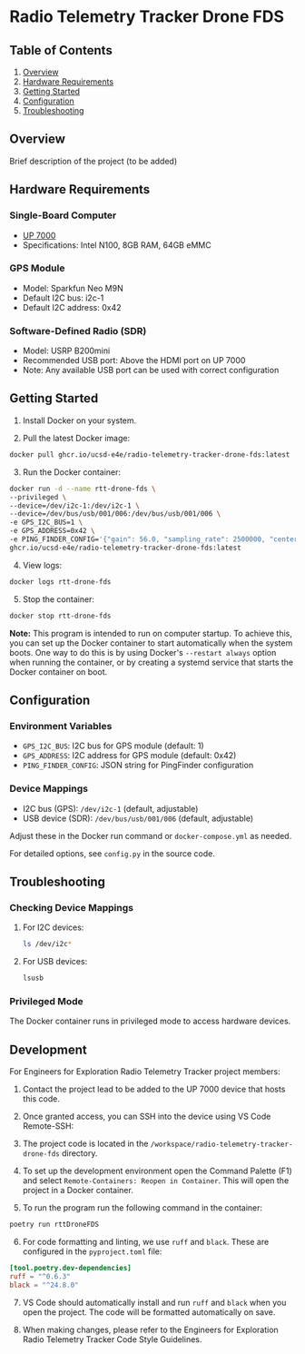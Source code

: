 # Radio Telemetry Tracker Drone FDS

## Table of Contents
1. [Overview](#overview)
2. [Hardware Requirements](#hardware-requirements)
3. [Getting Started](#getting-started)
4. [Configuration](#configuration)
5. [Troubleshooting](#troubleshooting)

## Overview
Brief description of the project (to be added)

## Hardware Requirements

### Single-Board Computer
- [UP 7000](https://up-shop.org/default/up-7000-series.html)
- Specifications: Intel N100, 8GB RAM, 64GB eMMC

### GPS Module
- Model: Sparkfun Neo M9N
- Default I2C bus: i2c-1
- Default I2C address: 0x42

### Software-Defined Radio (SDR)
- Model: USRP B200mini
- Recommended USB port: Above the HDMI port on UP 7000
- Note: Any available USB port can be used with correct configuration

## Getting Started

1. Install Docker on your system.

2. Pull the latest Docker image: 

```bash
docker pull ghcr.io/ucsd-e4e/radio-telemetry-tracker-drone-fds:latest
```

3. Run the Docker container:

```bash
docker run -d --name rtt-drone-fds \
--privileged \
--device=/dev/i2c-1:/dev/i2c-1 \
--device=/dev/bus/usb/001/006:/dev/bus/usb/001/006 \
-e GPS_I2C_BUS=1 \
-e GPS_ADDRESS=0x42 \
-e PING_FINDER_CONFIG='{"gain": 56.0, "sampling_rate": 2500000, "center_frequency": 173500000, "run_num": 1, "enable_test_data": false, "output_dir": "./deleteme/", "ping_width_ms": 25, "ping_min_snr": 25, "ping_max_len_mult": 1.5, "ping_min_len_mult": 0.5, "target_frequencies": [173043000]}' \
ghcr.io/ucsd-e4e/radio-telemetry-tracker-drone-fds:latest
```

4. View logs:

```bash
docker logs rtt-drone-fds
```

5. Stop the container:

```bash
docker stop rtt-drone-fds
```

**Note:** This program is intended to run on computer startup. To achieve this, you can set up the Docker container to start automatically when the system boots. One way to do this is by using Docker's `--restart always` option when running the container, or by creating a systemd service that starts the Docker container on boot.

## Configuration

### Environment Variables
- `GPS_I2C_BUS`: I2C bus for GPS module (default: 1)
- `GPS_ADDRESS`: I2C address for GPS module (default: 0x42)
- `PING_FINDER_CONFIG`: JSON string for PingFinder configuration

### Device Mappings
- I2C bus (GPS): `/dev/i2c-1` (default, adjustable)
- USB device (SDR): `/dev/bus/usb/001/006` (default, adjustable)

Adjust these in the Docker run command or `docker-compose.yml` as needed.

For detailed options, see `config.py` in the source code.

## Troubleshooting

### Checking Device Mappings
1. For I2C devices:
   ```bash
   ls /dev/i2c*
   ```

2. For USB devices:
   ```bash
   lsusb
   ```

### Privileged Mode
The Docker container runs in privileged mode to access hardware devices.

## Development

For Engineers for Exploration Radio Telemetry Tracker project members:

1. Contact the project lead to be added to the UP 7000 device that hosts this code.

2. Once granted access, you can SSH into the device using VS Code Remote-SSH:

3. The project code is located in the `/workspace/radio-telemetry-tracker-drone-fds` directory.

4. To set up the development environment open the Command Palette (F1) and select `Remote-Containers: Reopen in Container`. This will open the project in a Docker container. 

5. To run the program run the following command in the container:

```bash
poetry run rttDroneFDS
```

6. For code formatting and linting, we use `ruff` and `black`. These are configured in the `pyproject.toml` file:

```pyproject.toml
[tool.poetry.dev-dependencies]
ruff = "^0.6.3"
black = "^24.8.0"
```

7. VS Code should automatically install and run `ruff` and `black` when you open the project. The code will be formatted automatically on save.

8. When making changes, please refer to the Engineers for Exploration Radio Telemetry Tracker Code Style Guidelines.





